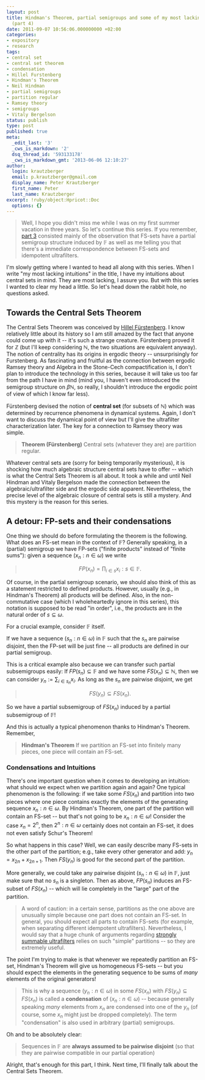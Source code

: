```yaml
---
layout: post
title: Hindman's Theorem, partial semigroups and some of my most lacking intuitions
  (part 4)
date: 2011-09-07 10:56:06.000000000 +02:00
categories:
- expository
- research
tags:
- central set
- central set theorem
- condensation
- Hillel Furstenberg
- Hindman's Theorem
- Neil Hindman
- partial semigroups
- partition regular
- Ramsey theory
- semigroups
- Vitaly Bergelson
status: publish
type: post
published: true
meta:
  _edit_last: '3'
  _cws_is_markdown: '2'
  dsq_thread_id: '593133178'
  _cws_is_markdown_gmt: '2013-06-06 12:10:27'
author:
  login: krautzberger
  email: p.krautzberger@gmail.com
  display_name: Peter Krautzberger
  first_name: Peter
  last_name: Krautzberger
excerpt: !ruby/object:Hpricot::Doc
  options: {}
---
```


> Well, I hope you didn't miss me while I was on my first summer vacation in three years. So let's continue this series. If you remember, [part 3](http://boolesrings.org/krautzberger/2011/08/25/hindman%E2%80%99s-theorem-partial-semigroups-and-some-of-my-most-lacking-intuitions-part-3/) consisted mainly of the observation that FS-sets have a partial semigroup structure induced by $\mathbb{F}$ as well as me telling you that there's a immediate correspondence between FS-sets and idempotent ultrafilters.

I'm slowly getting where I wanted to head all along with this series. When I write "my most lacking intuitions" in the title, I have my intuitions about central sets in mind. They are most lacking, I assure you. But with this series I wanted to clear my head a little. So let's head down the rabbit hole, no questions asked.

## Towards the Central Sets Theorem

The Central Sets Theorem was conceived by [Hillel Fürstenberg](http://en.wikipedia.org/wiki/Hillel_F%C3%BCrstenberg). I know relatively little about its history so I am still amazed by the fact that anyone could come up with it -- it's such a strange creature. Fürstenberg proved it for $\mathbb{Z}$ (but I'll keep considering $\mathbb{N}$, the two situations are equivalent anyway). The notion of centrality has its origins in ergodic theory -- unsurprisingly for Furstenberg. As fascinating and fruitful as the connection between ergodic Ramsey theory and Algebra in the Stone-Cech compactification is, I don't plan to introduce the technology in this series, because it will take us too far from the path I have in mind (mind you, I haven't even introduced the semigroup structure on $\beta \mathbb{N}$, so really, I shouldn't introduce the ergodic point of view of which I know far less).

Fürstenberg devised the notion of **central set** (for subsets of $\mathbb{N}$) which was determined by recurrence phenomena in dynamical systems. Again, I don't want to discuss the dynamical point of view but I'll give the ultrafilter characterization later. The key for a connection to Ramsey theory was simple.

> **Theorem (Fürstenberg)** Central sets (whatever they are) are partition regular.

Whatever central sets are (sorry for being temporarily mysterious), it is shocking how much algebraic structure central sets have to offer -- which is what the Central Sets Theorem is all about. It took a while and until Neil Hindman and Vitaly Bergelson made the connection between the algebraic/ultrafilter side and the ergodic side apparent. Nevertheless, the precise level of the algebraic closure of central sets is still a mystery. And this mystery is the reason for this series.

## A detour: FP-sets and their condensations

One thing we should do before formulating the theorem is the following. What does an FS-set mean in the context of $\mathbb{F}$? Generally speaking, in a (partial) semigroup we have FP-sets ("finite products" instead of "finite sums"): given a sequence $(x_n: n\in \omega)$ we write

> $$ FP(x_n) = { \prod_{i \in s} x_i: s \in \mathbb{F} }. $$

Of course, in the partial semigroup scenario, we should also think of this as a statement restricted to defined products. However, usually (e.g., in Hindman's Theorem) all products will be defined. Also, in the non-commutative case (which I wholeheartedly ignore in this series), this notation is supposed to be read "in order", i.e., the products are in the natural order of $s \subseteq \omega$.

For a crucial example, consider $\mathbb{F}$ itself.

If we have a sequence $(s_n : n\in \omega)$ in $\mathbb{F}$ such that the $s_n$ are pairwise disjoint, then the FP-set will be just fine -- all products are defined in our partial semigroup.

This is a critical example also because we can transfer such partial subsemigroups easily: If $FP(s_n) \subseteq \mathbb{F}$ and we have some $FS(x_n) \subseteq \mathbb{N}$, then we can consider $y_n := \sum_{i\in s_n} x_i$. As long as the $s_n$ are pairwise disjoint, we get

> $$ FS(y_n) \subseteq FS(x_n).$$

So we have a partial subsemigroup of $FS(x_n)$ induced by a partial subsemigroup of $\mathbb{F}$!

And this is actually a typical phenomenon thanks to Hindman's Theorem. Remember,

> **Hindman's Theorem** If we partition an FS-set into finitely many pieces, one piece will contain an FS-set.

### Condensations and Intuitions

There's one important question when it comes to developing an intuition: what should we expect when we partition again and again? One typical phenomenon is the following: if we take some $FS(x_n)$ and partition into two pieces where one piece contains exactly the elements of the generating sequence ${ x_n : n \in \omega }$. By Hindman's Theorem, one part of the partition will contain an FS-set -- but that's not going to be ${ x_n : n \in \omega }$! Consider the case $x_n = 2^n$, then ${ 2^n : n \in \omega }$ certainly does not contain an FS-set, it does not even satisfy Schur's Theorem!

So what happens in this case? Well, we can easily describe many FS-sets in the other part of the partition; e.g., take every other generator and add: $y_n= x_{2n} +x_{2n+1}$. Then $FS(y_n)$ is good for the second part of the partition.

More generally, we could take any pairwise disjoint $(s_n : n\in \omega)$ in $\mathbb{F}$, just make sure that no $s_n$ is a singleton. Then as above, $FP(s_n)$ induces an FS-subset of $FS(x_n)$ -- which will lie completely in the "large" part of the partition.

> A word of caution: in a certain sense, partitions as the one above are unusually simple because one part does not contain an FS-set. In general, you should expect all parts to contain FS-sets (for example, when separating different idempotent ultrafilters). Nevertheless, I would say that a huge chunk of arguments regarding [strongly summable ultrafilters](http://boolesrings.org/krautzberger/tag/strongly-summable-ultrafilter/) relies on such "simple" partitions -- so they are extremely useful.

The point I'm trying to make is that whenever we repeatedly partition an FS-set, Hindman's Theorem will give us homogeneous FS-sets -- but you should expect the elements in the generating sequence to be sums of _many_ elements of the original generators!

> This is why a sequence $(y_n: n \in \omega)$ in some $FS(x_n)$ with $FS(y_n)\subseteq FS(x_n)$ is called a **condensation** of $(x_n :n \in \omega)$ -- because generally speaking _many_ elements from $x_n$ are condensed into one of the $y_n$ (of course, some $x_n$ might just be dropped completely). The term "condensation" is also used in arbitrary (partial) semigroups.

Oh and to be absolutely clear:

> Sequences in $\mathbb{F}$ are **always assumed to be pairwise disjoint** (so that they are pairwise compatible in our partial operation)

Alright, that's enough for this part, I think. Next time, I'll finally talk about the Central Sets Theorem.